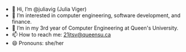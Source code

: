 - 👋 Hi, I’m @juliavig (Julia Viger)
- 👀 I’m interested in computer engineering, software development, and finance.
- 🌱 I’m in my 3rd year of Computer Engineering at Queen's University.
- 📫 How to reach me: 21jtsv@queensu.ca
- 😄 Pronouns: she/her

<!---
juliavig/juliavig is a ✨ special ✨ repository because its `README.md` (this file) appears on your GitHub profile.
You can click the Preview link to take a look at your changes.
--->
